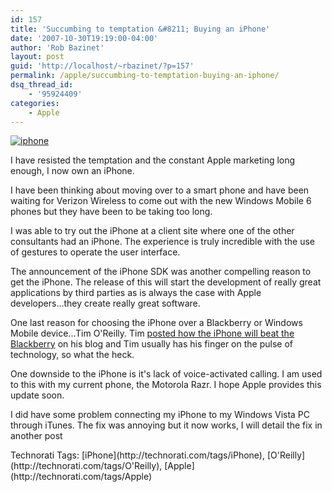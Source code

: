 ```yaml
---
id: 157
title: 'Succumbing to temptation &#8211; Buying an iPhone'
date: '2007-10-30T19:19:00-04:00'
author: 'Rob Bazinet'
layout: post
guid: 'http://localhost/~rbazinet/?p=157'
permalink: /apple/succumbing-to-temptation-buying-an-iphone/
dsq_thread_id:
    - '95924409'
categories:
    - Apple
---
```


[![iphone](http://rbazinet.files.wordpress.com/2007/10/iphone-thumb.jpg)](http://rbazinet.files.wordpress.com/2007/10/iphone.jpg)

I have resisted the temptation and the constant Apple marketing long enough, I now own an iPhone.

I have been thinking about moving over to a smart phone and have been waiting for Verizon Wireless to come out with the new Windows Mobile 6 phones but they have been to be taking too long.

I was able to try out the iPhone at a client site where one of the other consultants had an iPhone. The experience is truly incredible with the use of gestures to operate the user interface.

The announcement of the iPhone SDK was another compelling reason to get the iPhone. The release of this will start the development of really great applications by third parties as is always the case with Apple developers...they create really great software.

One last reason for choosing the iPhone over a Blackberry or Windows Mobile device...Tim O'Reilly. Tim [posted how the iPhone will beat the Blackberry](http://radar.oreilly.com/archives/2007/10/iphone_blackberry_excel.html) on his blog and Tim usually has his finger on the pulse of technology, so what the heck.

One downside to the iPhone is it's lack of voice-activated calling. I am used to this with my current phone, the Motorola Razr. I hope Apple provides this update soon.

I did have some problem connecting my iPhone to my Windows Vista PC through iTunes. The fix was annoying but it now works, I will detail the fix in another post

<div class="wlWriterSmartContent" style="display:inline;margin:0;padding:0;">Technorati Tags: [iPhone](http://technorati.com/tags/iPhone), [O'Reilly](http://technorati.com/tags/O'Reilly), [Apple](http://technorati.com/tags/Apple)</div>